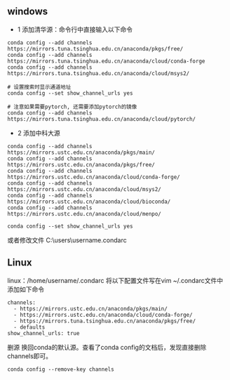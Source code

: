 ## windows
- 1 添加清华源：命令行中直接输入以下命令
~~~
conda config --add channels https://mirrors.tuna.tsinghua.edu.cn/anaconda/pkgs/free/
conda config --add channels https://mirrors.tuna.tsinghua.edu.cn/anaconda/cloud/conda-forge 
conda config --add channels https://mirrors.tuna.tsinghua.edu.cn/anaconda/cloud/msys2/
 
# 设置搜索时显示通道地址
conda config --set show_channel_urls yes

# 注意如果需要pytorch, 还需要添加pytorch的镜像
conda config --add channels https://mirrors.tuna.tsinghua.edu.cn/anaconda/cloud/pytorch/
~~~

- 2 添加中科大源
~~~
conda config --add channels https://mirrors.ustc.edu.cn/anaconda/pkgs/main/
conda config --add channels https://mirrors.ustc.edu.cn/anaconda/pkgs/free/
conda config --add channels https://mirrors.ustc.edu.cn/anaconda/cloud/conda-forge/
conda config --add channels https://mirrors.ustc.edu.cn/anaconda/cloud/msys2/
conda config --add channels https://mirrors.ustc.edu.cn/anaconda/cloud/bioconda/
conda config --add channels https://mirrors.ustc.edu.cn/anaconda/cloud/menpo/
 
conda config --set show_channel_urls yes
~~~
或者修改文件
C:\users\username\.condarc

## Linux
linux：/home/username/.condarc
将以下配置文件写在vim ~/.condarc文件中 
添加如下命令
~~~
channels:
  - https://mirrors.ustc.edu.cn/anaconda/pkgs/main/
  - https://mirrors.ustc.edu.cn/anaconda/cloud/conda-forge/
  - https://mirrors.tuna.tsinghua.edu.cn/anaconda/pkgs/free/
  - defaults
show_channel_urls: true
~~~

删源
换回conda的默认源。查看了conda config的文档后，发现直接删除channels即可。
~~~
conda config --remove-key channels
~~~